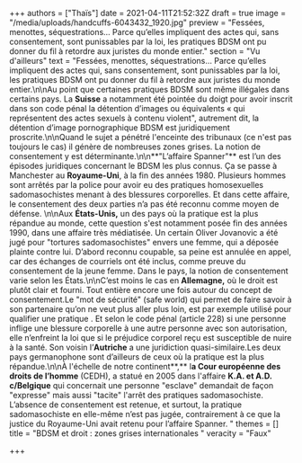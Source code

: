+++
authors = ["Thaïs"]
date = 2021-04-11T21:52:32Z
draft = true
image = "/media/uploads/handcuffs-6043432_1920.jpg"
preview = "Fessées, menottes, séquestrations… Parce qu’elles impliquent des actes qui, sans consentement, sont punissables par la loi, les pratiques BDSM ont pu donner du fil à retordre aux juristes du monde entier."
section = "Vu d'ailleurs"
text = "Fessées, menottes, séquestrations… Parce qu’elles impliquent des actes qui, sans consentement, sont punissables par la loi, les pratiques BDSM ont pu donner du fil à retordre aux juristes du monde entier.\n\nAu point que certaines pratiques BDSM sont même illégales dans certains pays. La **Suisse** a notamment été pointée du doigt pour avoir inscrit dans son code pénal la détention d’images ou équivalents « qui représentent des actes sexuels à contenu violent\", autrement dit, la détention d’image pornographique BDSM est juridiquement proscrite.\n\nQuand le sujet a pénétré l'enceinte des tribunaux (ce n'est pas toujours le cas) il génère de nombreuses zones grises. La notion de consentement y est déterminante.\n\n**\"L’affaire Spanner\"** est l’un des épisodes juridiques concernant le BDSM les plus connus. Ça se passe à Manchester au **Royaume-Uni**, à la fin des années 1980. Plusieurs hommes sont arrêtés par la police pour avoir eu des pratiques homosexuelles sadomasochistes menant à des blessures corporelles. Et dans cette affaire, le consentement des deux parties n’a pas été reconnu comme moyen de défense. \n\nAux **États-Unis,** un des pays où la pratique est la plus répandue au monde, cette question s'est notamment posée fin des années 1990, dans une affaire très médiatisée. Un certain Oliver Jovanovic a été jugé pour \"tortures sadomasochistes\" envers une femme, qui a déposée plainte contre lui. D’abord reconnu coupable, sa peine est annulée en appel, car des échanges de courriels ont été inclus, comme preuve du consentement de la jeune femme. Dans le pays, la notion de consentement varie selon les États.\n\nC’est moins le cas en **Allemagne,** où le droit est plutôt clair et fourni. Tout entière encore une fois autour du concept de consentement.Le \"mot de sécurité\" (safe world) qui permet de faire savoir à son partenaire qu’on ne veut plus aller plus loin, est par exemple utilisé pour qualifier une pratique . Et selon le code pénal (article 228) si une personne inflige une blessure corporelle à une autre personne avec son autorisation, elle n’enfreint la loi que si le préjudice corporel reçu est susceptible de nuire à la santé. Son voisin l’**Autriche** a une juridiction quasi-similaire.Les deux pays germanophone sont d’ailleurs de ceux où la pratique est la plus répandue.\n\nÀ l'échelle de notre continent**,** l**a Cour européenne des droits de l’homme** (CEDH), a statué en 2005 dans l'affaire **K.A. et A.D. c/Belgique** qui concernait une personne \"esclave\" demandait de façon \"expresse\" mais aussi \"tacite\" l'arrêt des pratiques sadomasochiste. L’absence de consentement est retenue, et surtout, la pratique sadomasochiste en elle-même n’est pas jugée, contrairement à ce que la justice du Royaume-Uni avait retenu pour l’affaire Spanner. "
themes = []
title = "BDSM et droit : zones grises internationales "
veracity = "Faux"

+++
